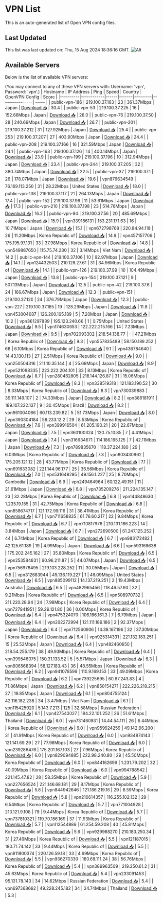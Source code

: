 # VPN List

This is an auto-generated list of Open VPN config files.

## Last Updated

This list was last updated on: Thu, 15 Aug 2024 18:36:16 GMT.
![Alt](https://repobeats.axiom.co/api/embed/186b98318ef1479477931607c1ad7d823f12451f.svg "Repobeats analytics image")

## Available Servers

Below is the list of available VPN servers:

(You may connect to any of these VPN servers with: Username: 'vpn', Password: 'vpn'.)
| Hostname | IP Address | Ping | Speed | Country | OpenVPN Config | Score |
|----------|------------|------|-------|---------|----------------| ----- |
| public-vpn-186 | 219.100.37.163 | 23 | 361.37Mbps | Japan | [Download 📥](./configs/server_0_JP.ovpn) | 30.4 |
| public-vpn-53 | 219.100.37.225 | 16 | 152.66Mbps | Japan | [Download 📥](./configs/server_1_JP.ovpn) | 28.0 |
| public-vpn-76 | 219.100.37.50 | 28 | 240.69Mbps | Japan | [Download 📥](./configs/server_2_JP.ovpn) | 26.7 |
| public-vpn-201 | 219.100.37.212 | 31 | 127.92Mbps | Japan | [Download 📥](./configs/server_3_JP.ovpn) | 25.4 |
| public-vpn-253 | 219.100.37.207 | 27 | 403.90Mbps | Japan | [Download 📥](./configs/server_4_JP.ovpn) | 24.4 |
| public-vpn-208 | 219.100.37.166 | 16 | 321.59Mbps | Japan | [Download 📥](./configs/server_5_JP.ovpn) | 24.1 |
| public-vpn-163 | 219.100.37.126 | 14 | 400.14Mbps | Japan | [Download 📥](./configs/server_6_JP.ovpn) | 23.9 |
| public-vpn-199 | 219.100.37.196 | 10 | 312.94Mbps | Japan | [Download 📥](./configs/server_7_JP.ovpn) | 23.4 |
| public-vpn-244 | 219.100.37.205 | 32 | 380.74Mbps | Japan | [Download 📥](./configs/server_8_JP.ovpn) | 22.5 |
| public-vpn-37 | 219.100.37.1 | 26 | 178.07Mbps | Japan | [Download 📥](./configs/server_9_JP.ovpn) | 19.6 |
| vpn876634549 | 76.169.113.250 | 31 | 28.22Mbps | United States | [Download 📥](./configs/server_10_US.ovpn) | 18.0 |
| public-vpn-138 | 219.100.37.117 | 21 | 264.13Mbps | Japan | [Download 📥](./configs/server_11_JP.ovpn) | 17.4 |
| public-vpn-152 | 219.100.37.96 | 11 | 53.61Mbps | Japan | [Download 📥](./configs/server_12_JP.ovpn) | 17.3 |
| public-vpn-210 | 219.100.37.198 | 23 | 514.76Mbps | Japan | [Download 📥](./configs/server_13_JP.ovpn) | 16.2 |
| public-vpn-94 | 219.100.37.56 | 20 | 485.69Mbps | Japan | [Download 📥](./configs/server_14_JP.ovpn) | 15.9 |
| vpn339186131 | 153.231.171.63 | 16 | 10.71Mbps | Japan | [Download 📥](./configs/server_15_JP.ovpn) | 15.1 |
| vpn672798768 | 220.84.94.118 | 26 | 11.20Mbps | Korea Republic of | [Download 📥](./configs/server_16_KR.ovpn) | 14.9 |
| vpn457157706 | 175.195.97.131 | 33 | 37.98Mbps | Korea Republic of | [Download 📥](./configs/server_17_KR.ovpn) | 14.8 |
| vpn549887650 | 115.75.74.230 | 32 | 3.14Mbps | Viet Nam | [Download 📥](./configs/server_18_VN.ovpn) | 14.2 |
| public-vpn-144 | 219.100.37.106 | 10 | 62.97Mbps | Japan | [Download 📥](./configs/server_19_JP.ovpn) | 14.1 |
| vpn124432503 | 210.126.27.61 | 31 | 34.96Mbps | Korea Republic of | [Download 📥](./configs/server_20_KR.ovpn) | 14.1 |
| public-vpn-126 | 219.100.37.99 | 10 | 104.49Mbps | Japan | [Download 📥](./configs/server_21_JP.ovpn) | 13.8 |
| public-vpn-154 | 219.100.37.121 | 9 | 507.13Mbps | Japan | [Download 📥](./configs/server_22_JP.ovpn) | 12.5 |
| public-vpn-42 | 219.100.37.6 | 24 | 166.67Mbps | Japan | [Download 📥](./configs/server_23_JP.ovpn) | 12.3 |
| public-vpn-151 | 219.100.37.120 | 24 | 376.79Mbps | Japan | [Download 📥](./configs/server_24_JP.ovpn) | 12.3 |
| public-vpn-227 | 219.100.37.185 | 19 | 128.29Mbps | Japan | [Download 📥](./configs/server_25_JP.ovpn) | 11.8 |
| vpn453004687 | 126.200.165.189 | 5 | 7.20Mbps | Japan | [Download 📥](./configs/server_26_JP.ovpn) | 10.2 |
| vpn361297839 | 195.123.240.66 | 1 | 0.75Mbps | United States | [Download 📥](./configs/server_27_US.ovpn) | 9.5 |
| vpn174630653 | 122.222.215.166 | 14 | 7.23Mbps | Japan | [Download 📥](./configs/server_28_JP.ovpn) | 9.5 |
| vpn702093302 | 218.54.138.77 | - | 47.21Mbps | Korea Republic of | [Download 📥](./configs/server_29_KR.ovpn) | 9.3 |
| vpn557835489 | 58.150.189.252 | 68 | 6.10Mbps | Korea Republic of | [Download 📥](./configs/server_30_KR.ovpn) | 9.1 |
| vpn436784640 | 14.43.130.113 | 27 | 2.51Mbps | Korea Republic of | [Download 📥](./configs/server_31_KR.ovpn) | 9.0 |
| vpn250504316 | 211.10.35.144 | 4 | 25.69Mbps | Japan | [Download 📥](./configs/server_32_JP.ovpn) | 8.9 |
| vpn521088335 | 223.222.204.101 | 33 | 8.13Mbps | Korea Republic of | [Download 📥](./configs/server_33_KR.ovpn) | 8.7 |
| vpn280462805 | 218.144.126.87 | 31 | 15.06Mbps | Korea Republic of | [Download 📥](./configs/server_34_KR.ovpn) | 8.3 |
| vpn338519318 | 121.183.190.52 | 30 | 8.33Mbps | Korea Republic of | [Download 📥](./configs/server_35_KR.ovpn) | 8.3 |
| vpn730039883 | 39.111.149.107 | 2 | 74.33Mbps | Japan | [Download 📥](./configs/server_36_JP.ovpn) | 8.2 |
| vpn389181911 | 189.107.222.137 | 9 | 30.45Mbps | Brazil | [Download 📥](./configs/server_37_BR.ovpn) | 8.2 |
| vpn961004066 | 60.113.239.82 | 5 | 51.73Mbps | Japan | [Download 📥](./configs/server_38_JP.ovpn) | 8.0 |
| vpn390304184 | 58.233.12.2 | 29 | 8.53Mbps | Korea Republic of | [Download 📥](./configs/server_39_KR.ovpn) | 7.6 |
| vpn399916504 | 61.205.190.21 | 20 | 22.67Mbps | Japan | [Download 📥](./configs/server_40_JP.ovpn) | 7.5 |
| vpn360100324 | 120.75.10.85 | 7 | 4.41Mbps | Japan | [Download 📥](./configs/server_41_JP.ovpn) | 7.4 |
| vpn316634671 | 114.186.165.125 | 7 | 42.11Mbps | Japan | [Download 📥](./configs/server_42_JP.ovpn) | 7.3 |
| vpn789835670 | 118.37.224.180 | 29 | 6.03Mbps | Korea Republic of | [Download 📥](./configs/server_43_KR.ovpn) | 7.3 |
| vpn803430962 | 175.205.121.12 | 28 | 43.77Mbps | Korea Republic of | [Download 📥](./configs/server_44_KR.ovpn) | 7.1 |
| vpn691633082 | 221.144.96.177 | 25 | 36.56Mbps | Korea Republic of | [Download 📥](./configs/server_45_KR.ovpn) | 7.0 |
| vpn531648295 | 49.156.1.227 | 25 | 8.70Mbps | Cambodia | [Download 📥](./configs/server_46_KH.ovpn) | 6.9 |
| vpn249464964 | 60.122.49.151 | 11 | 21.61Mbps | Japan | [Download 📥](./configs/server_47_JP.ovpn) | 6.8 |
| vpn735209276 | 211.224.135.147 | 23 | 32.28Mbps | Korea Republic of | [Download 📥](./configs/server_48_KR.ovpn) | 6.8 |
| vpn144848630 | 1.235.19.155 | 31 | 42.75Mbps | Korea Republic of | [Download 📥](./configs/server_49_KR.ovpn) | 6.8 |
| vpn858674717 | 121.172.99.116 | 31 | 38.41Mbps | Korea Republic of | [Download 📥](./configs/server_50_KR.ovpn) | 6.7 |
| vpn711658835 | 61.76.60.217 | 22 | 9.84Mbps | Korea Republic of | [Download 📥](./configs/server_51_KR.ovpn) | 6.7 |
| vpn710817976 | 210.131.186.223 | 14 | 3.84Mbps | Japan | [Download 📥](./configs/server_52_JP.ovpn) | 6.7 |
| vpn272690500 | 61.247.125.252 | 44 | 6.74Mbps | Korea Republic of | [Download 📥](./configs/server_53_KR.ovpn) | 6.7 |
| vpn983172482 | 42.125.61.189 | 19 | 4.99Mbps | Japan | [Download 📥](./configs/server_54_JP.ovpn) | 6.6 |
| vpn593168638 | 175.202.245.162 | 27 | 35.80Mbps | Korea Republic of | [Download 📥](./configs/server_55_KR.ovpn) | 6.5 |
| vpn253584831 | 60.96.211.87 | 5 | 44.07Mbps | Japan | [Download 📥](./configs/server_56_JP.ovpn) | 6.5 |
| vpn756978495 | 219.103.228.252 | 11 | 30.05Mbps | Japan | [Download 📥](./configs/server_57_JP.ovpn) | 6.5 |
| vpn312683944 | 45.136.119.227 | 1 | 46.09Mbps | United States | [Download 📥](./configs/server_58_US.ovpn) | 6.5 |
| vpn885099112 | 14.137.219.251 | 2 | 19.43Mbps | Australia | [Download 📥](./configs/server_59_AU.ovpn) | 6.5 |
| vpn482965456 | 118.46.57.90 | 32 | 9.21Mbps | Korea Republic of | [Download 📥](./configs/server_60_KR.ovpn) | 6.5 |
| vpn508970732 | 211.220.28.94 | 24 | 7.98Mbps | Korea Republic of | [Download 📥](./configs/server_61_KR.ovpn) | 6.4 |
| vpn727941951 | 59.29.121.80 | 36 | 0.00Mbps | Korea Republic of | [Download 📥](./configs/server_62_KR.ovpn) | 6.4 |
| vpn475324070 | 106.166.161.3 | 7 | 6.79Mbps | Japan | [Download 📥](./configs/server_63_JP.ovpn) | 6.4 |
| vpn262272994 | 121.111.189.186 | 2 | 92.37Mbps | Japan | [Download 📥](./configs/server_64_JP.ovpn) | 6.4 |
| vpn712560906 | 14.39.167.196 | 32 | 37.30Mbps | Korea Republic of | [Download 📥](./configs/server_65_KR.ovpn) | 6.4 |
| vpn925314331 | 221.132.183.251 | 15 | 25.52Mbps | Japan | [Download 📥](./configs/server_66_JP.ovpn) | 6.4 |
| vpn482460950 | 218.54.255.179 | 38 | 49.93Mbps | Korea Republic of | [Download 📥](./configs/server_67_KR.ovpn) | 6.4 |
| vpn399546075 | 150.31.133.52 | 5 | 5.57Mbps | Japan | [Download 📥](./configs/server_68_JP.ovpn) | 6.3 |
| vpn906568394 | 58.127.183.43 | 36 | 48.55Mbps | Korea Republic of | [Download 📥](./configs/server_69_KR.ovpn) | 6.2 |
| vpn941078596 | 110.9.169.153 | 33 | 49.09Mbps | Korea Republic of | [Download 📥](./configs/server_70_KR.ovpn) | 6.2 |
| vpn739225695 | 60.67.243.83 | 4 | 71.86Mbps | Japan | [Download 📥](./configs/server_71_JP.ovpn) | 6.2 |
| vpn850154271 | 222.226.218.215 | 27 | 19.85Mbps | Japan | [Download 📥](./configs/server_72_JP.ovpn) | 6.1 |
| vpn804755124 | 42.116.182.238 | 34 | 3.47Mbps | Viet Nam | [Download 📥](./configs/server_73_VN.ovpn) | 6.1 |
| vpn115425920 | 5.143.7.213 | 125 | 32.58Mbps | Russian Federation | [Download 📥](./configs/server_74_RU.ovpn) | 6.1 |
| vpn427543027 | 184.22.101.252 | 26 | 51.61Mbps | Thailand | [Download 📥](./configs/server_75_TH.ovpn) | 6.0 |
| vpn731460931 | 14.44.54.111 | 26 | 6.44Mbps | Korea Republic of | [Download 📥](./configs/server_76_KR.ovpn) | 6.0 |
| vpn959924259 | 49.142.96.200 | 31 | 41.91Mbps | Korea Republic of | [Download 📥](./configs/server_77_KR.ovpn) | 6.0 |
| vpn934874143 | 121.141.69.29 | 27 | 77.98Mbps | Korea Republic of | [Download 📥](./configs/server_78_KR.ovpn) | 6.0 |
| vpn239286476 | 175.201.167.103 | 27 | 7.96Mbps | Korea Republic of | [Download 📥](./configs/server_79_KR.ovpn) | 6.0 |
| vpn829094885 | 222.98.240.80 | 29 | 45.50Mbps | Korea Republic of | [Download 📥](./configs/server_80_KR.ovpn) | 6.0 |
| vpn844162696 | 1.231.79.202 | 32 | 40.09Mbps | Korea Republic of | [Download 📥](./configs/server_81_KR.ovpn) | 6.0 |
| vpn994788542 | 221.145.47.82 | 28 | 58.35Mbps | Korea Republic of | [Download 📥](./configs/server_82_KR.ovpn) | 5.9 |
| vpn227656524 | 221.146.68.181 | 29 | 8.17Mbps | Korea Republic of | [Download 📥](./configs/server_83_KR.ovpn) | 5.8 |
| vpn844942646 | 121.186.219.16 | 29 | 8.59Mbps | Korea Republic of | [Download 📥](./configs/server_84_KR.ovpn) | 5.8 |
| vpn210614357 | 116.255.102.132 | 29 | 6.54Mbps | Korea Republic of | [Download 📥](./configs/server_85_KR.ovpn) | 5.7 |
| vpn771004928 | 210.121.9.108 | 79 | 9.44Mbps | Korea Republic of | [Download 📥](./configs/server_86_KR.ovpn) | 5.7 |
| vpn737810321 | 119.70.186.169 | 37 | 11.93Mbps | Korea Republic of | [Download 📥](./configs/server_87_KR.ovpn) | 5.7 |
| vpn112544886 | 61.254.59.208 | 40 | 45.81Mbps | Korea Republic of | [Download 📥](./configs/server_88_KR.ovpn) | 5.6 |
| vpn929988270 | 210.183.250.34 | 31 | 27.49Mbps | Korea Republic of | [Download 📥](./configs/server_89_KR.ovpn) | 5.5 |
| vpn121187015 | 180.71.74.142 | 33 | 9.44Mbps | Korea Republic of | [Download 📥](./configs/server_90_KR.ovpn) | 5.5 |
| vpn911800374 | 220.126.59.18 | 33 | 4.69Mbps | Korea Republic of | [Download 📥](./configs/server_91_KR.ovpn) | 5.5 |
| vpn936270330 | 180.68.111.24 | 38 | 56.76Mbps | Korea Republic of | [Download 📥](./configs/server_92_KR.ovpn) | 5.4 |
| vpn389963509 | 219.250.61.2 | 31 | 45.63Mbps | Korea Republic of | [Download 📥](./configs/server_93_KR.ovpn) | 5.4 |
| vpn233091453 | 95.131.78.143 | 34 | 14.62Mbps | Russian Federation | [Download 📥](./configs/server_94_RU.ovpn) | 5.4 |
| vpn697368692 | 49.228.245.182 | 34 | 34.74Mbps | Thailand | [Download 📥](./configs/server_95_TH.ovpn) | 5.3 |
